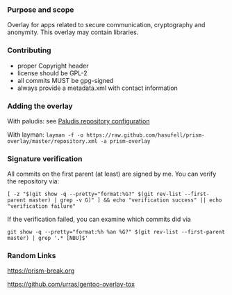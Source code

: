 ### Purpose and scope

Overlay for apps related to secure communication, cryptography and anonymity. This overlay may contain libraries.

### Contributing

* proper Copyright header
* license should be GPL-2
* all commits MUST be gpg-signed
* always provide a metadata.xml with contact information

### Adding the overlay

With paludis: see [Paludis repository configuration](http://paludis.exherbo.org/configuration/repositories/index.html)

With layman:
```layman -f -o https://raw.github.com/hasufell/prism-overlay/master/repository.xml -a prism-overlay```

### Signature verification

All commits on the first parent (at least) are signed by me.
You can verify the repository via:
```
[ -z "$(git show -q --pretty="format:%G?" $(git rev-list --first-parent master) | grep -v G)" ] && echo "verification success" || echo "verification failure"
```

If the verification failed, you can examine which commits did
via
```
git show -q --pretty="format:%h %an %G?" $(git rev-list --first-parent master) | grep '.* [NBU]$'
```

### Random Links

https://prism-break.org

https://github.com/urras/gentoo-overlay-tox

